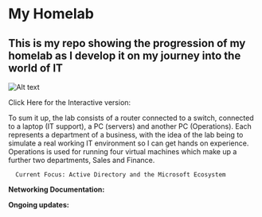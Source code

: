 # My Homelab

## This is my repo showing the progression of my homelab as I develop it on my journey into the world of IT

![Alt text](Screenshot2025-10-03004110.png)

Click Here for the Interactive version: 

To sum it up, the lab consists of a router connected to a switch, connected to a laptop (IT support), a PC (servers) and another PC (Operations). Each represents a department of a business, with the idea of the lab being to simulate a real working IT environment so I can get hands on experience. Operations is used for running four virtual machines which make up a further two departments, Sales and Finance. 


                                    
      Current Focus: Active Directory and the Microsoft Ecosystem
      
                                    
                                    


**Networking Documentation:** 

**Ongoing updates:** 
